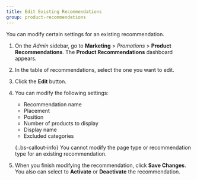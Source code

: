 ```yaml
---
title: Edit Existing Recommendations
group: product-recommendations
---
```


You can modify certain settings for an existing recommendation.

1. On the _Admin_ sidebar, go to **Marketing** > _Promotions_ > **Product Recommendations**. The **Product Recommendations** dashboard appears.

1. In the table of recommendations, select the one you want to edit.

1. Click the **Edit** button.

1. You can modify the following settings:

    -  Recommendation name
    -  Placement
    -  Position
    -  Number of products to display
    -  Display name
    -  Excluded categories

    {:.bs-callout-info}
    You cannot modify the page type or recommendation type for an existing recommendation.

1. When you finish modifying the recommendation, click **Save Changes**. You also can select to **Activate** or **Deactivate** the recommendation.
